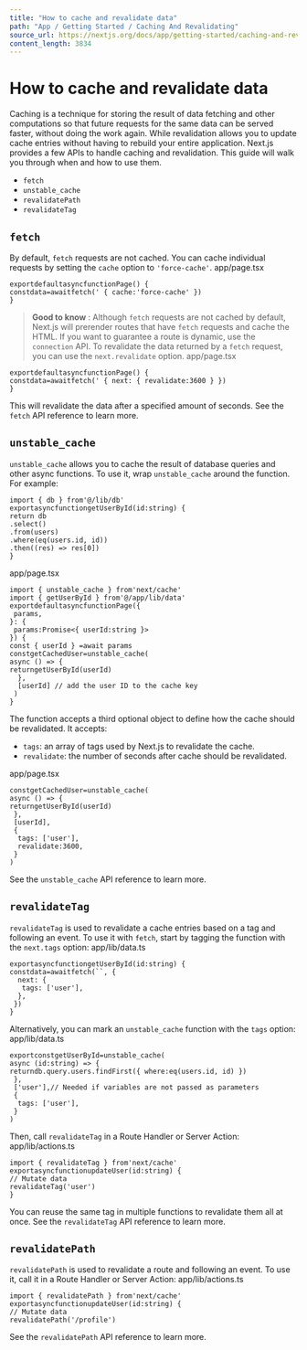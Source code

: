 ```yaml
---
title: "How to cache and revalidate data"
path: "App / Getting Started / Caching And Revalidating"
source_url: https://nextjs.org/docs/app/getting-started/caching-and-revalidating
content_length: 3834
---
```


# How to cache and revalidate data
Caching is a technique for storing the result of data fetching and other computations so that future requests for the same data can be served faster, without doing the work again. While revalidation allows you to update cache entries without having to rebuild your entire application.
Next.js provides a few APIs to handle caching and revalidation. This guide will walk you through when and how to use them.
  * `fetch`
  * `unstable_cache`
  * `revalidatePath`
  * `revalidateTag`


## `fetch`
By default, `fetch` requests are not cached. You can cache individual requests by setting the `cache` option to `'force-cache'`.
app/page.tsx
```
exportdefaultasyncfunctionPage() {
constdata=awaitfetch(' { cache:'force-cache' })
}
```

> **Good to know** : Although `fetch` requests are not cached by default, Next.js will prerender routes that have `fetch` requests and cache the HTML. If you want to guarantee a route is dynamic, use the `connection` API.
To revalidate the data returned by a `fetch` request, you can use the `next.revalidate` option.
app/page.tsx
```
exportdefaultasyncfunctionPage() {
constdata=awaitfetch(' { next: { revalidate:3600 } })
}
```

This will revalidate the data after a specified amount of seconds.
See the `fetch` API reference to learn more.
## `unstable_cache`
`unstable_cache` allows you to cache the result of database queries and other async functions. To use it, wrap `unstable_cache` around the function. For example:
```
import { db } from'@/lib/db'
exportasyncfunctiongetUserById(id:string) {
return db
.select()
.from(users)
.where(eq(users.id, id))
.then((res) => res[0])
}
```

app/page.tsx
```
import { unstable_cache } from'next/cache'
import { getUserById } from'@/app/lib/data'
exportdefaultasyncfunctionPage({
 params,
}: {
 params:Promise<{ userId:string }>
}) {
const { userId } =await params
constgetCachedUser=unstable_cache(
async () => {
returngetUserById(userId)
  },
  [userId] // add the user ID to the cache key
 )
}
```

The function accepts a third optional object to define how the cache should be revalidated. It accepts:
  * `tags`: an array of tags used by Next.js to revalidate the cache.
  * `revalidate`: the number of seconds after cache should be revalidated.


app/page.tsx
```
constgetCachedUser=unstable_cache(
async () => {
returngetUserById(userId)
 },
 [userId],
 {
  tags: ['user'],
  revalidate:3600,
 }
)
```

See the `unstable_cache` API reference to learn more.
## `revalidateTag`
`revalidateTag` is used to revalidate a cache entries based on a tag and following an event. To use it with `fetch`, start by tagging the function with the `next.tags` option:
app/lib/data.ts
```
exportasyncfunctiongetUserById(id:string) {
constdata=awaitfetch(``, {
  next: {
   tags: ['user'],
  },
 })
}
```

Alternatively, you can mark an `unstable_cache` function with the `tags` option:
app/lib/data.ts
```
exportconstgetUserById=unstable_cache(
async (id:string) => {
returndb.query.users.findFirst({ where:eq(users.id, id) })
 },
 ['user'],// Needed if variables are not passed as parameters
 {
  tags: ['user'],
 }
)
```

Then, call `revalidateTag` in a Route Handler or Server Action:
app/lib/actions.ts
```
import { revalidateTag } from'next/cache'
exportasyncfunctionupdateUser(id:string) {
// Mutate data
revalidateTag('user')
}
```

You can reuse the same tag in multiple functions to revalidate them all at once.
See the `revalidateTag` API reference to learn more.
## `revalidatePath`
`revalidatePath` is used to revalidate a route and following an event. To use it, call it in a Route Handler or Server Action:
app/lib/actions.ts
```
import { revalidatePath } from'next/cache'
exportasyncfunctionupdateUser(id:string) {
// Mutate data
revalidatePath('/profile')
```

See the `revalidatePath` API reference to learn more.
